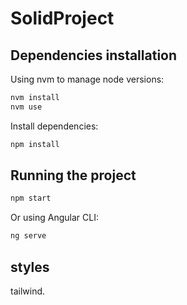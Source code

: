 # SolidProject

## Dependencies installation

Using nvm to manage node versions:

```bash
nvm install
nvm use
```

Install dependencies:

```bash
npm install
```

## Running the project

```bash
npm start
```

Or using Angular CLI:

```bash
ng serve
```


## styles 

tailwind.
``````



